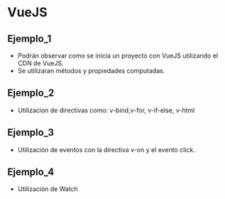 # VueJS

## Ejemplo_1

* Podrán observar como se inicia un proyecto con VueJS utilizando el CDN de VueJS.
* Se utilizaran métodos y propiedades computadas.

## Ejemplo_2

* Utilizacion de directivas como: v-bind,v-for, v-if-else, v-html

## Ejemplo_3

* Utilización de eventos con la directiva v-on y el evento click.

## Ejemplo_4

* Utilización de Watch